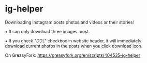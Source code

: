 # ig-helper
Downloading Instagram posts photos and videos or their stories!

▪ It can only download three images most.

▪ If you check "DDL" checkbox in website header, it will immediately download current photos in the posts when you click download icon.

On GreasyFork: https://greasyfork.org/en/scripts/404535-ig-helper
